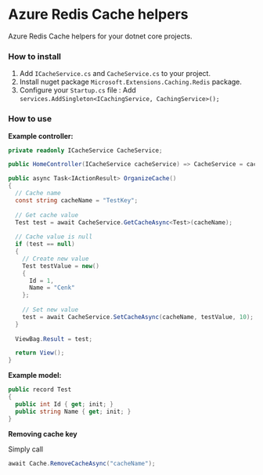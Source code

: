 # Azure Redis Cache helpers
Azure Redis Cache helpers for your dotnet core projects.

### How to install

1. Add `ICacheService.cs` and `CacheService.cs` to your project.
2. Install nuget package `Microsoft.Extensions.Caching.Redis` package.
3. Configure your `Startup.cs` file : Add `services.AddSingleton<ICachingService, CachingService>();`

### How to use

**Example controller:**

```csharp
private readonly ICacheService CacheService;

public HomeController(ICacheService cacheService) => CacheService = cacheService;

public async Task<IActionResult> OrganizeCache()
{
  // Cache name
  const string cacheName = "TestKey";
  
  // Get cache value
  Test test = await CacheService.GetCacheAsync<Test>(cacheName);
  
  // Cache value is null
  if (test == null)
  {
    // Create new value
    Test testValue = new()
    {
      Id = 1,
      Name = "Cenk"
    };
  
    // Set new value
    test = await CacheService.SetCacheAsync(cacheName, testValue, 10);
  }
  
  ViewBag.Result = test;

  return View();
}
```

**Example model:**

```csharp
public record Test
{
  public int Id { get; init; }
  public string Name { get; init; }
}
```

**Removing cache key**

Simply call

```csharp
await Cache.RemoveCacheAsync("cacheName");
```
